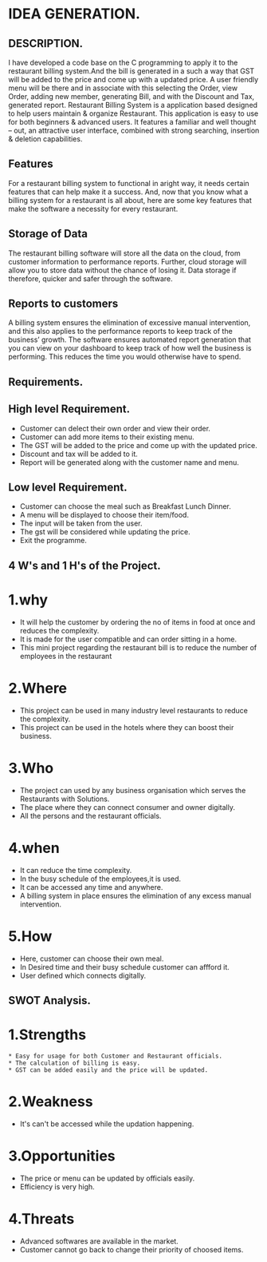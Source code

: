 # IDEA GENERATION.

 ## DESCRIPTION.
 I have developed a code base on the C programming to apply it to the restaurant billing system.And the bill is generated in a such a way that GST will be added to the price and come up with a updated price.
 A user friendly menu will be there and in associate with this selecting the Order, view Order, adding new member, generating Bill, and with the Discount and Tax, generated report. Restaurant Billing System is a  application based designed to help users maintain & organize Restaurant. This application is easy to use for both beginners & advanced users. It features a familiar and well thought – out, an attractive user interface, combined with strong searching, insertion & deletion capabilities.

##  Features

 For a restaurant billing system to functional in aright way, it needs certain  features that can help make it a success. And, now that you know what a billing system for a restaurant is all about, here are some key features that make the software a necessity for every restaurant.

##  Storage of Data

 The restaurant billing software will store all the data on the cloud, from customer information to performance reports. Further, cloud storage will allow you to store data without the chance of losing it. Data storage if therefore, quicker and safer through the software.

##  Reports to customers

 A billing system ensures the elimination of excessive manual intervention, and this also applies to the performance reports to keep track of the business’ growth. The software ensures automated report generation that you can view on your dashboard to keep track of how well the business is performing. This reduces the time you would otherwise have to spend.

## Requirements.

 ## High level Requirement.
   *  Customer can delect their own order and view their order.
   *  Customer can add more items to their existing menu.
   *  The GST will be added to the price and come up with the updated price.
   *  Discount and tax will be added to it.
   *  Report will be generated along with the customer name and menu. 

  ## Low level Requirement.

   * Customer can choose the meal such as Breakfast Lunch Dinner.
   * A menu will be displayed to choose their item/food.
   * The input will be taken from the user.
   * The gst will be considered while updating the price.
   * Exit the programme.

## 4 W's and  1 H's of the Project.


  # 1.why

   * It will help the customer by ordering the no of items in food at once and reduces the complexity.
   * It is made for the user compatible and can order sitting in a home. 
   * This mini project regarding the restaurant bill is to reduce the number of employees in the restaurant

##
  # 2.Where

   * This project can be used in many industry level restaurants to reduce the complexity.
   * This project can be used in the hotels where they can boost their business.
    


##
 # 3.Who

   * The project can used by any business organisation which serves the Restaurants with Solutions.
   * The place where they can connect consumer and owner digitally.
   * All the persons and the restaurant officials.



##

  # 4.when

   * It can reduce the time complexity.
   *  In the busy schedule of the employees,it is used.
   * It can be accessed any time and anywhere.
   * A billing system in place ensures the elimination of any excess manual intervention.


##

  # 5.How

   * Here, customer can choose their own meal.
   *  In Desired time and their busy schedule customer can affford it.
   * User defined which connects digitally.



  ## SWOT Analysis.

  # 1.Strengths

    * Easy for usage for both Customer and Restaurant officials.
    * The calculation of billing is easy.
    * GST can be added easily and the price will be updated.
##
  # 2.Weakness

   * It's can't be accessed while the updation happening.
##
  # 3.Opportunities

   * The price or menu can be updated by officials easily.
   * Efficiency is very high.

##
  # 4.Threats

   * Advanced softwares are available in the market.
   * Customer cannot go back to change their priority of choosed items.